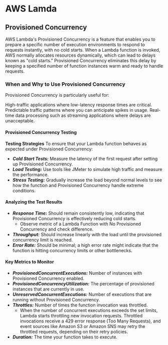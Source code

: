 # AWS Lamda

## Provisioned Concurrency
AWS Lambda's Provisioned Concurrency is a feature that enables you to prepare a specific number of execution environments to respond to requests instantly, with no cold starts. When a Lambda function is invoked, AWS normally allocates resources dynamically, which can lead to delays known as "cold starts." Provisioned Concurrency eliminates this delay by keeping a specified number of function instances warm and ready to handle requests.

### When and Why to Use Provisioned Concurrency
Provisioned Concurrency is particularly useful for:

High-traffic applications where low-latency response times are critical.
Predictable traffic patterns where you can anticipate spikes in usage.
Real-time data processing such as streaming applications where delays are unacceptable.

#### Provisioned Concurrency Testing
**Testing Strategies**
To ensure that your Lambda function behaves as expected under Provisioned Concurrency:

- ***Cold Start Tests:*** Measure the latency of the first request after setting up Provisioned Concurrency.
- ***Load Testing:*** Use tools like JMeter to simulate high traffic and measure the performance.
- ***Stress Testing:*** Gradually increase the load beyond normal levels to see how the function and Provisioned Concurrency handle extreme conditions.

#### Analyzing the Test Results
- ***Response Time:*** Should remain consistently low, indicating that Provisioned Concurrency is effectively reducing cold starts.
  - Observe metric of a Lambda Function with No Provisioned Concurrency and check difference.
- ***Throughput:*** Should increase linearly with the load until the provisioned concurrency limit is reached.
- ***Error Rate:*** Should be minimal; a high error rate might indicate that the function is hitting concurrency limits or other bottlenecks.

#### Key Metrics to Monitor
- ***ProvisionedConcurrentExecutions:*** Number of instances with Provisioned Concurrency enabled.
- ***ProvisionedConcurrencyUtilization:*** The percentage of provisioned instances that are currently in use.
- ***UnreservedConcurrentExecutions:*** Number of executions that are running without Provisioned Concurrency.
- ***Throttles:*** Number of times the function invocation was throttled.
  - When the number of concurrent executions exceeds the set limits, Lambda starts throttling new invocation requests. Throttled invocations receive a 429 error response (Too Many Requests), and event sources like Amazon S3 or Amazon SNS may retry the throttled requests, depending on their retry policies.
- ***Duration:*** The time your function takes to execute.